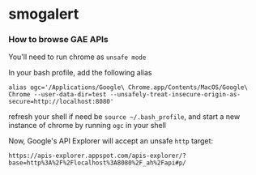 # smogalert

### How to browse GAE APIs

You'll need to run chrome as `unsafe mode`

In your bash profile, add the following alias
```
alias ogc='/Applications/Google\ Chrome.app/Contents/MacOS/Google\ Chrome --user-data-dir=test --unsafely-treat-insecure-origin-as-secure=http://localhost:8080'
```
refresh your shell if need be `source ~/.bash_profile`, and start a new instance of chrome by running `ogc` in your shell

Now, Google's API Explorer will accept an unsafe `http` target:

```
https://apis-explorer.appspot.com/apis-explorer/?base=http%3A%2F%2Flocalhost%3A8080%2F_ah%2Fapi#p/
```
